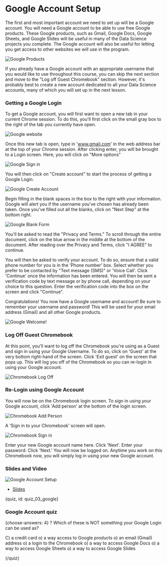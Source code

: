 # Google Account Setup

The first and most important account we need to set up will be a Google account. You will need a Google account to be able to use free Google products. These Google products, such as Gmail, Google Docs, Google Sheets, and Google Slides will be useful in many of the Data Science projects you complete. The Google account will also be useful for letting you get access to other 
websites we will use in the program. 

![Google Products](images/03_google_account/03_cdsintro_google_account-2.png)

If you already have a Google account with an appropriate username that you would like to use throughout this course, you can skip the next section and move to the "Log off Guest Chromebook" section. However, it's probably best to create a new account dedicated to all your Data Science accounts, many of which you will set up in the next lesson. 

### Getting a Google Login

To get a Google account, you will first want to open a new tab in your current Chrome session. To do this, you'll first click on the small gray box to the right of the tab you currently have open. 

![Google website](images/03_google_account/03_cdsintro_google_account-3.png)

Once this new tab is open, type in 'www.gmail.com' in the web address bar at the top of your Chrome session. After clicking enter, you will be brought to a Login screen. Here, you will click on "More options"

![Google Sign in](images/03_google_account/03_cdsintro_google_account-4.png)

You will then click on "Create account" to start the process of getting a Google Login. 

![Google Create Account](images/03_google_account/03_cdsintro_google_account-5.png)

Begin filling in the blank spaces in the box to the right with your information. Google will alert you if the username you've chosen has already been taken. Once you've filled out all the blanks, click on "Next Step" at the bottom right.

![Google Blank Form](images/03_google_account/03_cdsintro_google_account-7.png)

You'll be asked to read the "Privacy and Terms." To scroll through the entire document, click on the blue arrow in the middle at the bottom of the document. After reading over the Privacy and Terms, click "I AGREE" to continue.

You will then be asked to verify your account. To do so, ensure that a valid phone number for you is in the 'Phone number' box. Select whether you prefer to be contacted by "Text message (SMS)" or 'Voice Call'. Click 'Continue' once the information has been entered. You will then be sent a verification code by text message or by phone call, depending on your choice to this question. Enter the verification code into the box on the screen and click "Continue". 

Congratulations! You now have a Google username and account! Be sure to remember your username and password! This will be used for your email address (Gmail) and all other Google products. 

![Google Welcome!](images/03_google_account/03_cdsintro_google_account-14.png)

### Log Off Guest Chromebook

At this point, you'll want to log off the Chromebook you're using as a Guest and sign in using your Google Username. To do so, click on 'Guest' at the very bottom right-hand of the screen. Click 'Exit guest' on the screen that pops up. This will log you off of the Chromebook so you can re-login in using your Google account.

![Chromebook Log Off](images/03_google_account/03_cdsintro_google_account-15.png)

### Re-Login using Google Account

You will now be on the Chromebook login screen. To sign in using your Google account, click 'Add person' at the bottom of the login screen.

![Chromebook Add Person](images/03_google_account/03_cdsintro_google_account-16.png)

A 'Sign in to your Chromebook' screen will open. 

![Chromebook Sign in](images/03_google_account/03_cdsintro_google_account-17.png)

Enter your new Google account name here. Click 'Next'. Enter your password. Click 'Next.' You will now be logged on. Anytime you work on this Chromebook now, you will simply log in using your new Google account.

### Slides and Video

![Google Account Setup](https://www.youtube.com/watch?v=c-tO7rlx6_s)

* [Slides](https://docs.google.com/presentation/d/1sOBtwszQqq366q84VCDY_BwSjWQz_4yFJLC4ib1dEGQ/edit?usp=sharing)


{quiz, id: quiz_03_google}

### Google Account quiz

{choose-answers: 4}
? Which of these is NOT something your Google Login can be used as?

C) a credit card
o) a way access to Google products
o) an email (Gmail) address
o) a login to the Chromebook
o) a way to access Google Docs
o) a way to access Google Sheets
o) a way to access Google Slides

{/quiz}

